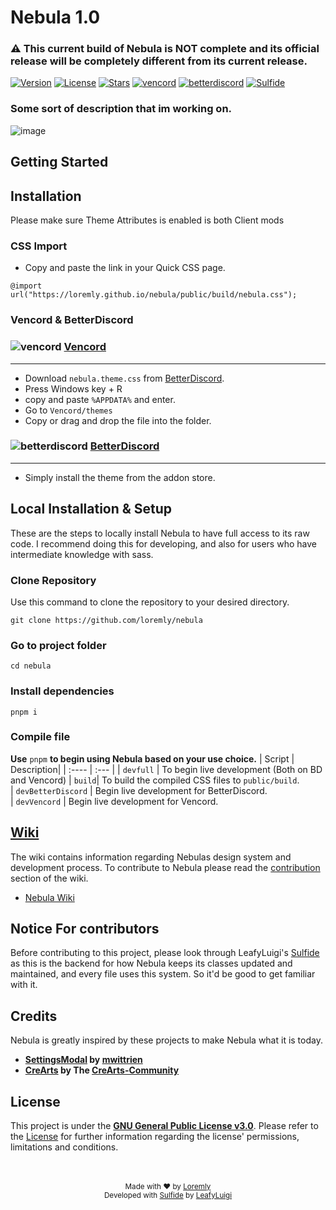 # Nebula 1.0
### ⚠️ This current build of Nebula is NOT complete and its official release will be completely different from its current release.

[![Version](https://img.shields.io/github/manifest-json/v/loremly/nebula?style=for-the-badge&labelColor=404c5a&color=0a4d41)](.github/docs/changelog.md)
[![License](https://img.shields.io/github/license/loremly/nebula?style=for-the-badge&labelColor=404c5a&color=0a4d41)](license)
[![Stars](https://img.shields.io/github/stars/loremly/nebula?style=for-the-badge&labelColor=404c5a&color=0a4d41)](https://github.com/loremly/nebula/stargazers)
[![vencord](https://img.shields.io/badge/vencord-mod?style=for-the-badge&color=404c5a)](https://vencord.dev)
[![betterdiscord](https://img.shields.io/badge/betterdiscord-mod?style=for-the-badge&color=404c5a)](https://vencord.dev)
[![Sulfide](https://img.shields.io/badge/sulfide-language?style=for-the-badge&color=404c5a)](https://github.com/LeafyLuigi/sulfide)

### Some sort of description that im working on.
![image](https://github.com/user-attachments/assets/b3db0075-e637-4b27-a357-e260d062b0f3)

## Getting Started



## Installation
Please make sure Theme Attributes is enabled is both Client mods
### CSS Import
- Copy and paste the link in your Quick CSS page.
```
@import url("https://loremly.github.io/nebula/public/build/nebula.css");
```

### Vencord & BetterDiscord
  
### ![vencord](https://discord-extensions.github.io/assets/icons/vencord.gif) **[Vencord](https://github.com/Vendicated/Vencord)**
---
- Download `nebula.theme.css` from [BetterDiscord](https://betterdiscord.app/theme/nebula).
- Press Windows key + R
- copy and paste `%APPDATA%` and enter.
- Go to `Vencord/themes`
- Copy or drag and drop the file into the folder.

### ![betterdiscord](https://discord-extensions.github.io/assets/icons/betterdiscord.png) **[BetterDiscord](https://betterdiscord.app)**
---

- Simply install the theme from the addon store.

## Local Installation & Setup
These are the steps to locally install Nebula to have full access to its raw code. I recommend doing this for developing, and also for users who have intermediate knowledge with sass. 
### Clone Repository 
Use this command to clone the repository to your desired directory.
```
git clone https://github.com/loremly/nebula
```

### Go to project folder
```
cd nebula
```

### Install dependencies
```
pnpm i
```
### Compile file

**Use** `pnpm` **to begin using Nebula based on your use choice.**
| Script | Description|
| :---- | :--- |
| `devfull` | To begin live development (Both on BD and Vencord) 
| `build`| To build the compiled CSS files to `public/build`.  
| `devBetterDiscord` | Begin live development for BetterDiscord.  
| `devVencord` | Begin live development for Vencord. 

## [Wiki](https://github.com/loremly/nebula/wiki)
The wiki contains information regarding Nebulas design system and development process. To contribute to Nebula please read the [contribution](https://github.com/loremly/nebula/wiki) section of the wiki.

- [Nebula Wiki](https://github.com/loremly/nebula/wiki)

## Notice For contributors
Before contributing to this project, please look through LeafyLuigi's [Sulfide](https://github.com/LeafyLuigi/sulfide) as this is the backend for how Nebula keeps its classes updated and maintained, and every file uses this system. So it'd be good to get familiar with it.

## Credits
Nebula is greatly inspired by these projects to make Nebula what it is today.

- **[SettingsModal](https://github.com/mwittrien/BetterDiscordAddons/tree/master/Themes/SettingsModal) by [mwittrien](https://github.com/mwittrien)**
- **[CreArts](https://github.com/CreArts-Community/CreArts-Discord) by The [CreArts-Community](https://github.com/CreArts-Community)**



## License

This project is under the **[GNU General Public License v3.0](https://spdx.org/licenses/GPL-3.0-or-later.html)**. Please refer to the [License](license) for further information regarding the license' permissions, limitations and conditions.

<br>
<br>

<div align="center">
<small>Made with ♥️ by <a href="https://github.com/loremly">Loremly</a></small>
<br>
<small>Developed with <a href="https://github.com/LeafyLuigi/sulfide">Sulfide</a> by <a href="https://github.com/leafyluigi">LeafyLuigi</a></small>
</div>
